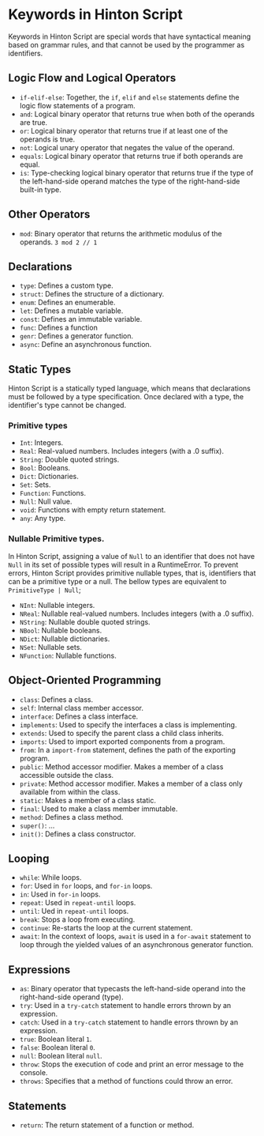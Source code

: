 # Keywords in Hinton Script

Keywords in Hinton Script are special words that have syntactical meaning based on grammar rules, and that cannot be used by the programmer as identifiers.

## Logic Flow and Logical Operators
- `if-elif-else`: Together, the `if`, `elif` and `else` statements define the logic flow statements of a program.
- `and`: Logical binary operator that returns true when both of the operands are true.
- `or`: Logical binary operator that returns true if at least one of the operands is true.
- `not`: Logical unary operator that negates the value of the operand.
- `equals`: Logical binary operator that returns true if both operands are equal.
- `is`: Type-checking logical binary operator that returns true if the type of the left-hand-side operand matches the type of the right-hand-side built-in type.

## Other Operators
- `mod`: Binary operator that returns the arithmetic modulus of the operands. `3 mod 2 // 1`

## Declarations
- `type`: Defines a custom type.
- `struct`: Defines the structure of a dictionary.
- `enum`: Defines an enumerable.
- `let`: Defines a mutable variable.
- `const`: Defines an immutable variable.
- `func`: Defines a function
- `genr`: Defines a generator function.
- `async`: Define an asynchronous function.

## Static Types
Hinton Script is a statically typed language, which means that declarations must be followed by a type specification. Once declared with a type, the identifier's type cannot be changed.

### Primitive types
- `Int`: Integers.
- `Real`: Real-valued numbers. Includes integers (with a .0 suffix).
- `String`: Double quoted strings.
- `Bool`: Booleans.
- `Dict`: Dictionaries.
- `Set`: Sets.
- `Function`: Functions.
- `Null`: Null value.
- `void`: Functions with empty return statement.
- `any`: Any type.

### Nullable Primitive types.
In Hinton Script, assigning a value of `Null` to an identifier that does not have `Null` in its set of possible types will result in a RuntimeError. To prevent errors, Hinton Script provides primitive nullable types, that is, identifiers that can be a primitive type or a null. The bellow types are equivalent to `PrimitiveType | Null`;
- `NInt`: Nullable integers.
- `NReal`: Nullable real-valued numbers. Includes integers (with a .0 suffix).
- `NString`: Nullable double quoted strings.
- `NBool`: Nullable booleans.
- `NDict`: Nullable dictionaries.
- `NSet`: Nullable sets.
- `NFunction`: Nullable functions.

## Object-Oriented Programming
- `class`: Defines a class.
- `self`: Internal class member accessor.
- `interface`: Defines a class interface.
- `implements`: Used to specify the interfaces a class is implementing.
- `extends`: Used to specify the parent class a child class inherits.
- `imports`: Used to import exported components from a program.
- `from`: In a `import-from` statement, defines the path of the exporting program.
- `public`: Method accessor modifier. Makes a member of a class accessible outside the class.
- `private`: Method accessor modifier. Makes a member of a class only available from within the class.
- `static`: Makes a member of a class static.
- `final`: Used to make a class member immutable.
- `method`: Defines a class method.
- `super()`: ...
- `init()`: Defines a class constructor.

## Looping
- `while`: While loops.
- `for`: Used in `for` loops, and `for-in` loops.
- `in`: Used in `for-in` loops.
- `repeat`: Used in `repeat-until` loops.
- `until`: Ued in `repeat-until` loops.
- `break`: Stops a loop from executing.
- `continue`: Re-starts the loop at the current statement.
- `await`: In the context of loops, `await` is used in a `for-await` statement to loop through the yielded values of an asynchronous generator function.

## Expressions
- `as`: Binary operator that typecasts the left-hand-side operand into the right-hand-side operand (type).
- `try`: Used in a `try-catch` statement to handle errors thrown by an expression.
- `catch`: Used in a `try-catch` statement to handle errors thrown by an expression.
- `true`: Boolean literal `1`.
- `false`: Boolean literal `0`.
- `null`: Boolean literal `null`.
- `throw`: Stops the execution of code and print an error message to the console.
- `throws`: Specifies that a method of functions could throw an error.

## Statements
- `return`: The return statement of a function or method.
